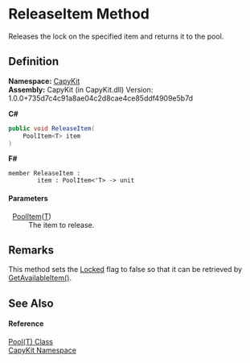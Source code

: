 # ReleaseItem Method


Releases the lock on the specified item and returns it to the pool.



## Definition
**Namespace:** <a href="N_CapyKit">CapyKit</a>  
**Assembly:** CapyKit (in CapyKit.dll) Version: 1.0.0+735d7c4c91a8ae04c2d8cae4ce85ddf4909e5b7d

**C#**
``` C#
public void ReleaseItem(
	PoolItem<T> item
)
```
**F#**
``` F#
member ReleaseItem : 
        item : PoolItem<'T> -> unit 
```



#### Parameters
<dl><dt>  <a href="T_CapyKit_PoolItem_1">PoolItem</a>(<a href="T_CapyKit_Pool_1">T</a>)</dt><dd>The item to release.</dd></dl>

## Remarks
This method sets the <a href="P_CapyKit_PoolItem_1_Locked">Locked</a> flag to false so that it can be retrieved by <a href="M_CapyKit_Pool_1_GetAvailableItem">GetAvailableItem()</a>.

## See Also


#### Reference
<a href="T_CapyKit_Pool_1">Pool(T) Class</a>  
<a href="N_CapyKit">CapyKit Namespace</a>  
